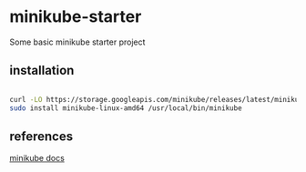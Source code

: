 # minikube-starter
Some basic minikube starter project

## installation


```bash

curl -LO https://storage.googleapis.com/minikube/releases/latest/minikube-linux-amd64
sudo install minikube-linux-amd64 /usr/local/bin/minikube


```



## references

[minikube docs](https://minikube.sigs.k8s.io/docs/start/) 
